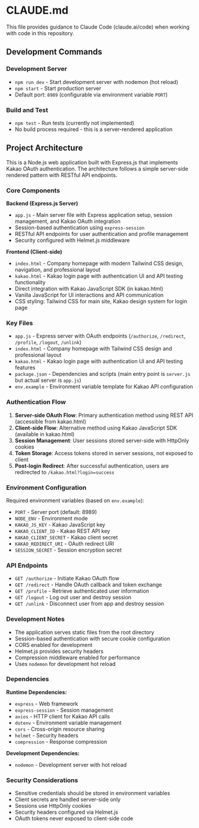# CLAUDE.md

This file provides guidance to Claude Code (claude.ai/code) when working with code in this repository.

## Development Commands

### Development Server
- `npm run dev` - Start development server with nodemon (hot reload)
- `npm start` - Start production server
- Default port: `8989` (configurable via environment variable `PORT`)

### Build and Test
- `npm test` - Run tests (currently not implemented)
- No build process required - this is a server-rendered application

## Project Architecture

This is a Node.js web application built with Express.js that implements Kakao OAuth authentication. The architecture follows a simple server-side rendered pattern with RESTful API endpoints.

### Core Components

**Backend (Express.js Server)**
- `app.js` - Main server file with Express application setup, session management, and Kakao OAuth integration
- Session-based authentication using `express-session`
- RESTful API endpoints for user authentication and profile management
- Security configured with Helmet.js middleware

**Frontend (Client-side)**
- `index.html` - Company homepage with modern Tailwind CSS design, navigation, and professional layout
- `kakao.html` - Kakao login page with authentication UI and API testing functionality
- Direct integration with Kakao JavaScript SDK (in kakao.html)
- Vanilla JavaScript for UI interactions and API communication
- CSS styling: Tailwind CSS for main site, Kakao design system for login page

### Key Files

- `app.js` - Express server with OAuth endpoints (`/authorize`, `/redirect`, `/profile`, `/logout`, `/unlink`)
- `index.html` - Company homepage with Tailwind CSS design and professional layout
- `kakao.html` - Kakao login page with authentication UI and API testing features
- `package.json` - Dependencies and scripts (main entry point is `server.js` but actual server is `app.js`)
- `env.example` - Environment variable template for Kakao API configuration

### Authentication Flow

1. **Server-side OAuth Flow**: Primary authentication method using REST API (accessible from kakao.html)
2. **Client-side Flow**: Alternative method using Kakao JavaScript SDK (available in kakao.html)
3. **Session Management**: User sessions stored server-side with HttpOnly cookies
4. **Token Storage**: Access tokens stored in server sessions, not exposed to client
5. **Post-login Redirect**: After successful authentication, users are redirected to `/kakao.html?login=success`

### Environment Configuration

Required environment variables (based on `env.example`):
- `PORT` - Server port (default: 8989)
- `NODE_ENV` - Environment mode
- `KAKAO_JS_KEY` - Kakao JavaScript key
- `KAKAO_CLIENT_ID` - Kakao REST API key
- `KAKAO_CLIENT_SECRET` - Kakao client secret
- `KAKAO_REDIRECT_URI` - OAuth redirect URI
- `SESSION_SECRET` - Session encryption secret

### API Endpoints

- `GET /authorize` - Initiate Kakao OAuth flow
- `GET /redirect` - Handle OAuth callback and token exchange
- `GET /profile` - Retrieve authenticated user information
- `GET /logout` - Log out user and destroy session
- `GET /unlink` - Disconnect user from app and destroy session

### Development Notes

- The application serves static files from the root directory
- Session-based authentication with secure cookie configuration
- CORS enabled for development
- Helmet.js provides security headers
- Compression middleware enabled for performance
- Uses `nodemon` for development hot reload

### Dependencies

**Runtime Dependencies:**
- `express` - Web framework
- `express-session` - Session management
- `axios` - HTTP client for Kakao API calls
- `dotenv` - Environment variable management
- `cors` - Cross-origin resource sharing
- `helmet` - Security headers
- `compression` - Response compression

**Development Dependencies:**
- `nodemon` - Development server with hot reload

### Security Considerations

- Sensitive credentials should be stored in environment variables
- Client secrets are handled server-side only
- Sessions use HttpOnly cookies
- Security headers configured via Helmet.js
- OAuth tokens never exposed to client-side code
